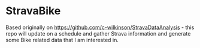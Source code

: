 # StravaBike
Based originally on https://github.com/c-wilkinson/StravaDataAnalysis - this repo will update on a schedule and gather Strava information and generate some Bike related data that I am interested in.
